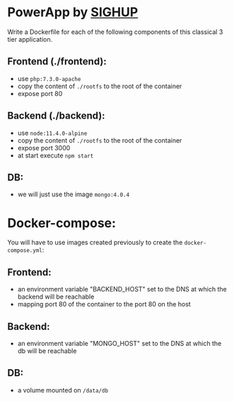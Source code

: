 # PowerApp by [SIGHUP](https://sighup.io)

Write a Dockerfile for each of the following components of this classical 3 tier application.

## Frontend (./frontend):
- use `php:7.3.0-apache`
- copy the content of `./rootfs` to the root of the container
- expose port 80
## Backend (./backend):
- use `node:11.4.0-alpine`
- copy the content of `./rootfs` to the root of the container
- expose port 3000
- at start execute `npm start`
## DB:
- we will just use the image  `mongo:4.0.4`

# Docker-compose:

You will have to use images created previously to create the `docker-compose.yml`:

## Frontend:
- an environment variable "BACKEND_HOST" set to the DNS at which the backend will be reachable
- mapping port 80 of the container to the port 80 on the host
## Backend:
- an environment variable "MONGO_HOST" set to the DNS at which the db will be reachable
## DB:
- a volume mounted on `/data/db`
